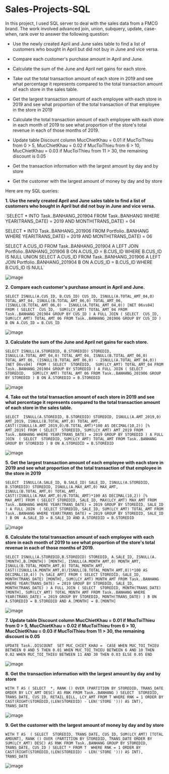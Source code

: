 # Sales-Projects-SQL

In this project, I used SQL server to deal with the sales data from a FMCG brand. The work involved advanced join, union, subquery, update, case-when, rank over to answer the following question:

- Use the newly created April and June sales table to find a list of customers who bought in April but did not buy in June and vice versa.

- Compare each customer's purchase amount in April and June.

- Calculate the sum of the June and April net gains for each store.

- Take out the total transaction amount of each store in 2019 and see what percentage it represents compared to the total transaction amount of each store in the sales table.

- Get the largest transaction amount of each employee with each store in 2019 and see what proportion of the total transaction of that employee in the store in 2019

- Calculate the total transaction amount of each employee with each store in each month of 2019 to see what proportion of the store's total revenue in each of those months of 2019.

- Update table Discount column MucChietKhau = 0.01 if MucToiThieu from 0 > 5, MucChietKhau = 0.02 if MucToiThieu from 6 > 10, MucChietKhau = 0.03 if MucToiThieu from 11 > 30, the remaining discount is 0.05

- Get the transaction information with the largest amount by day and by store

- Get the customer with the largest amount of money by day and by store

Here are my SQL queries:

**1. Use the newly created April and June sales table to find a list of customers who bought in April but did not buy in June and vice versa.**

`SELECT *
INTO Task..BANHANG_201904
FROM Task..BANHANG
WHERE YEAR(TRANS_DATE) = 2019 AND MONTH(TRANS_DATE) = 04

SELECT *
INTO Task..BANHANG_201906
FROM Portfolio..BANHANG
WHERE YEAR(TRANS_DATE) = 2019 AND MONTH(TRANS_DATE) = 06

SELECT A.CUS_ID
FROM Task..BANHANG_201904 A
LEFT JOIN Portfolio..BANHANG_201906 B
	ON A.CUS_ID = B.CUS_ID
WHERE B.CUS_ID IS NULL
UNION
SELECT A.CUS_ID
FROM Task..BANHANG_201906 A
LEFT JOIN Portfolio..BANHANG_201904 B
	ON A.CUS_ID = B.CUS_ID
WHERE B.CUS_ID IS NULL`

![image](https://github.com/truongnc17/Sales-Projects-SQL/assets/131191379/4d0905bb-1748-4502-ac31-1fc3b94ae333)

**2. Compare each customer's purchase amount in April and June.**

`SELECT
	ISNULL(A.CUS_ID, B.CUS_ID) CUS_ID,
	ISNULL(A.TOTAL_AMT_04,0) TOTAL_AMT_04,
	ISNULL(B.TOTAL_AMT_06,0) TOTAL_AMT_06,
	(ISNULL(B.TOTAL_AMT_06,0) - ISNULL(A.TOTAL_AMT_04,0)) [NET 06vs04]
FROM
(
SELECT 
	CUS_ID, 
	SUM(LCY_AMT) TOTAL_AMT_04
FROM Task..BANHANG_201904
GROUP BY CUS_ID
) A
FULL JOIN
(
SELECT 
	CUS_ID, 
	SUM(LCY_AMT) TOTAL_AMT_06
FROM Task..BANHANG_201906
GROUP BY CUS_ID
) B
ON A.CUS_ID = B.CUS_ID`

![image](https://github.com/truongnc17/Sales-Projects-SQL/assets/131191379/5ad97fa1-00e1-48f5-ab19-16ae7bddc57f)

**3. Calculate the sum of the June and April net gains for each store.**

`SELECT
	ISNULL(A.STOREDID, B.STOREDID) STOREDID,
	ISNULL(A.TOTAL_AMT_04,0) TOTAL_AMT_04,
	ISNULL(B.TOTAL_AMT_06,0) TOTAL_AMT_06,
	(ISNULL(B.TOTAL_AMT_06,0) - ISNULL(A.TOTAL_AMT_04,0)) [NET 06vs04] 
FROM
(
SELECT 
	STOREDID, 
	SUM(LCY_AMT) TOTAL_AMT_04
FROM Task..BANHANG_201904
GROUP BY STOREDID
) A
FULL JOIN
(
SELECT 
	STOREDID,  
	SUM(LCY_AMT) TOTAL_AMT_06
FROM Task..BANHANG_201906
GROUP BY STOREDID
) B
ON A.STOREDID = B.STOREDID`

![image](https://github.com/truongnc17/Sales-Projects-SQL/assets/131191379/22f9f376-1432-400f-bbcb-9be0f303feee)

**4. Take out the total transaction amount of each store in 2019 and see what percentage it represents compared to the total transaction amount of each store in the sales table.**

`SELECT 
	ISNULL(A.STOREDID, B.STOREDID) STOREDID,
	ISNULL(A.AMT_2019,0) AMT_2019,
	ISNULL(B.TOTAL_AMT,0) TOTAL_AMT,
	CAST((ISNULL(A.AMT_2019,0)/B.TOTAL_AMT)*100 AS DECIMAL(10,2)) [% AMT_2019]
FROM
(
SELECT 
	STOREDID,
	SUM(LCY_AMT) AMT_2019
FROM Task..BANHANG
WHERE YEAR(TRANS_DATE) = 2019
GROUP BY STOREDID
) A
FULL JOIN 
(
SELECT 
	STOREDID,
	SUM(LCY_AMT) TOTAL_AMT
FROM Task..BANHANG
GROUP BY STOREDID
) B
ON A.STOREDID = B.STOREDID`

![image](https://github.com/truongnc17/Sales-Projects-SQL/assets/131191379/1f46e025-1030-41fa-bc63-00006b9e923a)

**5. Get the largest transaction amount of each employee with each store in 2019 and see what proportion of the total transaction of that employee in the store in 2019**

`SELECT 
	ISNULL(A.SALE_ID, B.SALE_ID) SALE_ID,
	ISNULL(A.STOREDID, B.STOREDID) STOREDID,
	ISNULL(A.MAX_AMT,0) MAX_AMT,
	ISNULL(B.TOTAL_AMT,0) TOTAL_AMT,
	CAST((ISNULL(A.MAX_AMT,0)/B.TOTAL_AMT)*100 AS DECIMAL(10,2)) [% MAX_AMT]
FROM
(
SELECT
	STOREDID,
	SALE_ID,
	MAX(LCY_AMT) MAX_AMT
FROM Task..BANHANG
WHERE YEAR(TRANS_DATE) = 2019
GROUP BY STOREDID, SALE_ID
) A
FULL JOIN 
(
SELECT
	STOREDID,
	SALE_ID,
	SUM(LCY_AMT) TOTAL_AMT
FROM Task..BANHANG
WHERE YEAR(TRANS_DATE) = 2019
GROUP BY STOREDID, SALE_ID
) B
ON 
	A.SALE_ID = B.SALE_ID AND
	A.STOREDID = B.STOREDID`

![image](https://github.com/truongnc17/Sales-Projects-SQL/assets/131191379/f2bfaa88-4f69-4064-8f21-966f726c2896)

**6. Calculate the total transaction amount of each employee with each store in each month of 2019 to see what proportion of the store's total revenue in each of those months of 2019.**

`SELECT
	ISNULL(A.STOREDID,B.STOREDID) STOREDID,
	A.SALE_ID,
	ISNULL(A.[MONTH],B.[MONTH]) [MONTH],
	ISNULL(A.MONTH_AMT,0) MONTH_AMT,
	ISNULL(B.TOTAL_MONTH_AMT,0) TOTAL_MONTH_AMT,
	CAST((ISNULL(A.MONTH_AMT,0)/ISNULL(B.TOTAL_MONTH_AMT,0))*100 AS DECIMAL(10,4)) [% SALE_AMT]
FROM
(
SELECT
	STOREDID,
	SALE_ID,
	MONTH(TRANS_DATE) [MONTH],
	SUM(LCY_AMT) MONTH_AMT
FROM Task..BANHANG
WHERE YEAR(TRANS_DATE) = 2019
GROUP BY
	STOREDID,
	SALE_ID,
	MONTH(TRANS_DATE)
) A
FULL JOIN
(
SELECT 
	STOREDID,
	MONTH(TRANS_DATE) [MONTH],
	SUM(LCY_AMT) TOTAL_MONTH_AMT
FROM Task..BANHANG
WHERE YEAR(TRANS_DATE) = 2019
GROUP BY
	STOREDID,
	MONTH(TRANS_DATE)
) B
ON 
	A.STOREDID = B.STOREDID AND
	A.[MONTH] = B.[MONTH]`

![image](https://github.com/truongnc17/Sales-Projects-SQL/assets/131191379/a85c4168-e69c-4dd2-9dd2-81b6a7905c08)

**7. Update table Discount column MucChietKhau = 0.01 if MucToiThieu from 0 > 5, MucChietKhau = 0.02 if MucToiThieu from 6 > 10, MucChietKhau = 0.03 if MucToiThieu from 11 > 30, the remaining discount is 0.05**

`UPDATE Task..DISCOUNT 
SET MUC_CHIET_KHAU = 
	CASE
		WHEN MUC_TOI_THIEU BETWEEN 0 AND 5 THEN 0.01
		WHEN MUC_TOI_THIEU BETWEEN 6 AND 10 THEN 0.02
		WHEN MUC_TOI_THIEU BETWEEN 11 AND 30 THEN 0.03
		ELSE 0.05
	END`

![image](https://github.com/truongnc17/Sales-Projects-SQL/assets/131191379/fd7b7391-4f08-413e-b9ba-4fd27bd1d4fe)

**8. Get the transaction information with the largest amount by day and by store**

`WITH T AS
(
SELECT 
	*,
	RANK () OVER (PARTITION BY STOREDID, TRANS_DATE ORDER BY LCY_AMT DESC) AS RNK
FROM Task..BANHANG
)
SELECT 
	STOREDID,
	TRANS_DATE,
	CUS_ID,
	RETAIL_BILL,
	LCY_AMT
FROM T
WHERE RNK = 1
ORDER BY CAST(RIGHT(STOREDID,(LEN(STOREDID) - LEN('STORE '))) AS INT), TRANS_DATE`

![image](https://github.com/truongnc17/Sales-Projects-SQL/assets/131191379/473936a0-0e7a-4862-a274-26c8a84e5130)

**9. Get the customer with the largest amount of money by day and by store**

`WITH T AS 
(
SELECT 
	STOREDID,
	TRANS_DATE,
	CUS_ID,
	SUM(LCY_AMT) [TOTAL AMOUNT],
	RANK () OVER (PARTITION BY STOREDID, TRANS_DATE ORDER BY SUM(LCY_AMT) DESC) AS RNK
FROM Task..BANHANG
GROUP BY
	STOREDID,
	TRANS_DATE,
	CUS_ID
)
SELECT *
FROM T 
WHERE RNK = 1
ORDER BY CAST(RIGHT(STOREDID,(LEN(STOREDID) - LEN('STORE '))) AS INT), TRANS_DATE`

![image](https://github.com/truongnc17/Sales-Projects-SQL/assets/131191379/8a181bf8-d8d2-4dd9-bce5-89371b8bd305)


